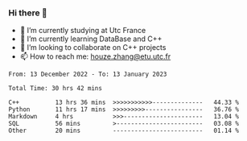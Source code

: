 ### Hi there 👋
- 🔭 I’m currently studying at Utc France
- 🌱 I’m currently learning DataBase and C++
- 👯 I’m looking to collaborate on C++ projects
- 📫 How to reach me: houze.zhang@etu.utc.fr

<!--START_SECTION:waka-->

```text
From: 13 December 2022 - To: 13 January 2023

Total Time: 30 hrs 42 mins

C++          13 hrs 36 mins  >>>>>>>>>>>--------------   44.33 %
Python       11 hrs 17 mins  >>>>>>>>>----------------   36.76 %
Markdown     4 hrs           >>>----------------------   13.04 %
SQL          56 mins         >------------------------   03.08 %
Other        20 mins         -------------------------   01.14 %
```

<!--END_SECTION:waka-->
